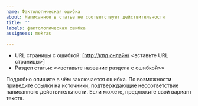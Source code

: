 ```yaml
---
name: Фактологическая ошибка
about: Написанное в статье не соответствует действительности
title: ''
labels: фактологическая ошибка
assignees: mekras

---
```


* URL страницы с ошибкой: [http://кпд.онлайн/ <вставьте URL страницы>]
* Раздел статьи: «<вставьте название раздела с ошибкой>»

Подробно опишите в чём заключается ошибка. По возможности приведите ссылки на источники,
подтверждающие несоответствие написанного действительности. Если можете, предложите свой вариант
текста.
